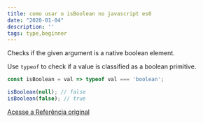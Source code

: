 ```yaml
---
title: como usar o isBoolean no javascript es6
date: "2020-01-04"
description: ''
tags: type,beginner
---
```


Checks if the given argument is a native boolean element.

Use `typeof` to check if a value is classified as a boolean primitive.

```js
const isBoolean = val => typeof val === 'boolean';
```

```js
isBoolean(null); // false
isBoolean(false); // true
```


[Acesse a Referência original](http://github.com/30-seconds/)
